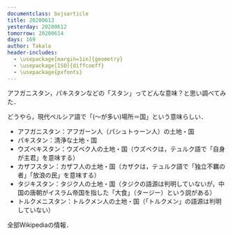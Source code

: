 ```yaml
---
documentclass: bxjsarticle
title: 20200613
yesterday: 20200612
tomorrow: 20200614
days: 169
author: Takala
header-includes:
  - \usepackage[margin=1in]{geometry}
  - \usepackage[ISO]{diffcoeff}
  - \usepackage{pxfonts}
---
```



アフガニスタン，パキスタンなどの「スタン」ってどんな意味？と思い調べてみた．


どうやら，現代ペルシア語で「(～が多い)場所＝国」という意味らしい．



* アフガニスタン：アフガーン人（パシュトゥーン人）の土地・国
* パキスタン：清浄な土地・国
* ウズベキスタン：ウズベク人の土地・国（ウズベクは，テュルク語で「自身が主君」を意味する）
* カザフスタン：カザフ人の土地・国（カザクは，テュルク語で「独立不羈の者」「放浪の民」を意味する）
* タジキスタン：タジク人の土地・国（タジクの語源は判明していないが，中国の唐朝がイスラム帝国を指した「大食」（タージー）という説がある）
* トルクメニスタン：トルクメン人の土地・国（「トルクメン」の語源は判明していない）



全部Wikipediaの情報．